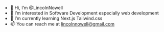 - 👋 Hi, I’m @LincolnNowell
- 👀 I’m interested in Software Development especially web development
- 🌱 I’m currently learning Next.js Tailwind.css
- 📫 You can reach me at lincolnnowell@gmail.com

<!---
LincolnNowell/LincolnNowell is a ✨ special ✨ repository because its `README.md` (this file) appears on your GitHub profile.
You can click the Preview link to take a look at your changes.
--->
